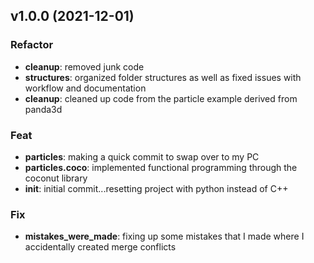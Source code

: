 ## v1.0.0 (2021-12-01)

### Refactor

- **cleanup**: removed junk code
- **structures**: organized folder structures as well as fixed issues with workflow and documentation
- **cleanup**: cleaned up code from the particle example derived from panda3d

### Feat

- **particles**: making a quick commit to swap over to my PC
- **particles.coco**: implemented functional programming through the coconut library
- **init**: initial commit...resetting project with python instead of C++

### Fix

- **mistakes_were_made**: fixing up some mistakes that I made where I accidentally created merge conflicts
